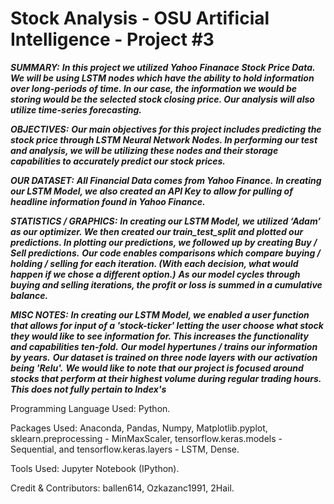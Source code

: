 # Stock Analysis - OSU Artificial Intelligence - Project #3

***SUMMARY:***
  ***In this project we utilized Yahoo Finanace Stock Price Data. We will be using LSTM nodes which have the ability to hold information over long-periods of time. In our case, the information we would be storing would be the selected stock closing price. Our analysis will also utilize time-series forecasting.***

***OBJECTIVES:***
  ***Our main objectives for this project includes predicting the stock price through LSTM Neural Network Nodes. In performing our test and analysis, we will be utilizing these nodes and their storage capabilities to accurately predict our stock prices.***

***OUR DATASET:*** 
  ***All Financial Data comes from Yahoo Finance.***
  ***In creating our LSTM Model, we also created an API Key to allow for pulling of headline information found in Yahoo Finance.***

***STATISTICS / GRAPHICS:***
  ***In creating our LSTM Model, we utilized ‘Adam’ as our optimizer. We then created our train_test_split and plotted our predictions. In plotting our predictions, we followed up by creating Buy / Sell predictions.***
  ***Our code enables comparisons which compare buying / holding / selling for each iteration. (With each decision, what would happen if we chose a different option.)***
  ***As our model cycles through buying and selling iterations, the profit or loss is summed in a cumulative balance.***

***MISC NOTES:***
  ***In creating our LSTM Model, we enabled a user function that allows for input of a 'stock-ticker' letting the user choose what stock they would like to see information for. This increases the functionality and capabilities ten-fold.***
  ***Our model hypertunes / trains our information by years.***
  ***Our dataset is trained on three node layers with our activation being 'Relu'.***
  ***We would like to note that our project is focused around stocks that perform at their highest volume during regular trading hours. This does not fully pertain to Index's***

Programming Language Used: Python.

Packages Used: Anaconda, Pandas, Numpy, Matplotlib.pyplot, sklearn.preprocessing - MinMaxScaler,  tensorflow.keras.models - Sequential, and tensorflow.keras.layers - LSTM, Dense.

Tools Used: Jupyter Notebook (IPython).

Credit & Contributors: ballen614, Ozkazanc1991, 2Hail.
